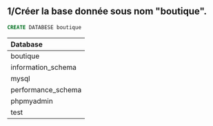 ## 1/Créer la base donnée sous nom "boutique".
```sql
CREATE DATABESE boutique
```


| Database           |
|:-------------------|
| boutique           |
| information_schema |
| mysql              |
| performance_schema |
| phpmyadmin         |
| test               |
